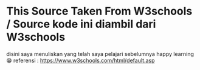 # This Source Taken From W3schools / Source kode ini diambil dari W3schools

disini saya menuliskan yang telah saya pelajari sebelumnya happy learning 😁 referensi : https://www.w3schools.com/html/default.asp